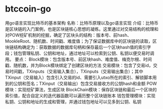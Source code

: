# btccoin-go
用go语言实现比特币的基本架构
名称：比特币原理以及go语言实现
介绍：比特币是区块链的入门案例，也是区块链核心思想的凝练。这里通过对交易结构的梳理和对POW挖矿机制的挖掘，确定了区块头的结构：版本号、前hash、MookleRoot、随机数、时间戳、难度值；为了保证数据库中的区块链的读取，区块链结构确定为：获取数据的数据库句柄和保存最后一个区块hash值的索引字段；钱包管理私钥、公钥和地址，通过地址可以检索到公钥、私钥以便交易时调用。
要点：
Block模块：包含版本号、前区块hash、难度值、梅克尔根、时间戳、随机数，并为Block模块绑定了创建区块的方法
交易模块：包含了交易id，交易时间戳，TXinputs（交易输入集合），TXinputs（交易输出集合）；其中TXinput（交易输入）包含引入交易的id、需要引入utxo所在的索引、解锁脚本用到的公钥和签名；TXinput（交易输出）包含交易接收方的公钥hash和金额
POW模块：实现挖矿算法，生成区块
BlockChain模块：保存区块链和最后一个区块的索引值，配合自定义的迭代器函数可以遍历整个区块链账本
钱包管理模块：实现私钥、公钥和地址的生成和管理，并通过钱包地址可以见多到公钥、私钥
